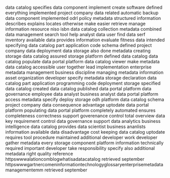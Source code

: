 data catalog specifies data component implement create software defined everything implemented project company data related automatic backup data component implemented odrl policy metadata structured information describes explains locates otherwise make easier retrieve manage information resource niso isbn data catalog collection metadata combined data management search tool help analyst data user find data serf inventory available data provides information evaluate fitness data intended specifying data catalog part application code schema defined project company data deployment data storage also done metadata creating storage data catalog assured storage platform defined data catalog data catalog populate data portal platform data catalog viewer make metadata data catalog accessible user together lead implementation enterprise metadata management business discipline managing metadata information asset organization developer specify metadata storage declaration data catalog part application programming code deployment storage specified data catalog created data catalog published data portal platform data governance employee data analyst business analyst data portal platform access metadata specify deploy storage odh platform data catalog schema project company data consequence advantage uptodate data portal platform populating data portal platform completely automated ensures completeness correctness support goverenance control total overview data key requirement control data governance support data analytics business intelligence data catalog provides data scientist business ananlists information available data disadvantage cost keeping data catalog uptodate requires tool procedure maintained additional developer work developer gather metadata every storage component platform information technically required important developer take responsibility specify also additional metadata right quality reference httpswwwalationcomblogwhatisadatacatalog retrieved september httpswwwgartnercomeninformationtechnologyglossaryenterprisemetadatamanagementemm retrieved september